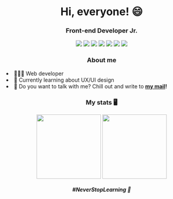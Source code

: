 <h1 align='center'>Hi, everyone! 😄</h1>

<h3 align='center'>Front-end Developer Jr.</h3>

<div id="badges" align="center">
  <img src="https://img.shields.io/badge/HTML5-20232A?style=for-the-badge&logo=html5&logoColor=white"/>
  <img src="https://img.shields.io/badge/CSS3-20232A?style=for-the-badge&logo=css3&logoColor=white"/>
  <img src="https://img.shields.io/badge/JavaScript-20232A?style=for-the-badge&logo=javascript&logoColor=white"/>
  <img src="https://img.shields.io/badge/React-20232A?style=for-the-badge&logo=react&logoColor=white"/>
  <img src="https://img.shields.io/badge/Figma-20232A?style=for-the-badge&logo=figma&logoColor=white"/>
  <img src="https://img.shields.io/badge/Adobe%20Illustrator-20232A?style=for-the-badge&logo=adobe%20illustrator&logoColor=white"/>
  <img src="https://img.shields.io/badge/Adobe%20Photoshop-20232A?style=for-the-badge&logo=Adobe%20Photoshop&logoColor=white"/>
</div>

<div id="myInfos">
  <h3 align="center">About me</h3
  <ul>
    <li>👨🏽‍💻 Web developer</li>
    <li>🌠 Currently learning about UX/UI design</li>
    <li>📧 Do you want to talk with me? Chill out and write to <strong><a href="mailto:lucasvidal.contato@gmail.com">my mail</a><strong>!</li>
  </ul>
</div>

<div id="stats">
    <h3 align='center'> My stats 🖥</h3>
    <div id="badges" align="center">
      <img align="center" height="170px" src="https://github-readme-stats.vercel.app/api?username=lvidal-gs&bg_color=20232A&text_color=ffffff&show_icons=true&title_color=ffffff&icon_color=6633cc"/>
      <img align="center" height="170px" src="https://github-readme-stats.vercel.app/api/top-langs/?username=lvidal-gs&bg_color=20232A&title_color=ffffff&layout=compact&border_color=ffffff&text_color=ffffff"/>
    </div>
</div>

  <h6 align='center'><b>#NeverStopLearning 🚀</b></h6>



